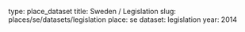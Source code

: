 type: place_dataset
title: Sweden / Legislation
slug: places/se/datasets/legislation
place: se
dataset: legislation
year: 2014
